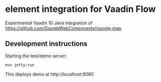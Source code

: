 # <google-map> element integration for Vaadin Flow

Experimental Vaadin 10 Java integration of https://github.com/GoogleWebComponents/google-map

## Development instructions

Starting the test/demo server:
```
mvn jetty:run
```

This deploys demo at http://localhost:8080


